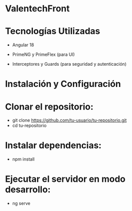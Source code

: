 # ValentechFront

# Tecnologías Utilizadas

* Angular 18

* PrimeNG y PrimeFlex (para UI)

* Interceptores y Guards (para seguridad y autenticación)


# Instalación y Configuración
# Clonar el repositorio:

* git clone https://github.com/tu-usuario/tu-repositorio.git
* cd tu-repositorio

# Instalar dependencias:

* npm install

# Ejecutar el servidor en modo desarrollo:

* ng serve